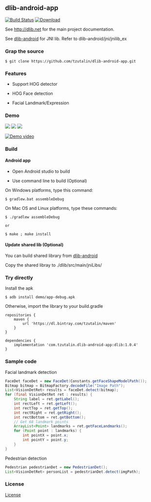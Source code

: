 ## dlib-android-app

[![Build Status](https://travis-ci.org/tzutalin/dlib-android-app.png)](https://travis-ci.org/tzutalin/dlib-android-app)
[ ![Download](https://api.bintray.com/packages/tzutalin/maven/dlib-android-app/images/download.svg) ](https://bintray.com/tzutalin/maven/dlib-android-app/_latestVersion)

See http://dlib.net for the main project documentation.

See [dlib-android](https://github.com/tzutalin/dlib-android) for JNI lib. Refer to dlib-android/jni/jnilib_ex

### Grap the source

`$ git clone https://github.com/tzutalin/dlib-android-app.git`

### Features

* Support HOG detector

* HOG Face detection

* Facial Landmark/Expression

### Demo
![](demo/demo1.png)
![](demo/demo2.png)
![](demo/demo3.png)

[![Demo video](https://j.gifs.com/82n7Oo.gif)](https://www.youtube.com/watch?v=TbX3t7QNhvs)

### Build

#### Android app
* Open Android studio to build

* Use command line to build (Optional)

On Windows platforms, type this command:

`$ gradlew.bat assembleDebug`

On Mac OS and Linux platforms, type these commands:

```
$ ./gradlew assembleDebug

or

$ make ; make install

```

#### Update shared lib (Optional)
You can build shared library from [dlib-android](https://github.com/tzutalin/dlib-android)

Copy the shared libray to ./dlib/src/main/jniLibs/

### Try directly

Install the apk

`$ adb install demo/app-debug.apk`

Otherwise, import the library to your build.gradle

```
repositories {
    maven {
        url 'https://dl.bintray.com/tzutalin/maven'
    }
}

dependencies {
    implementation 'com.tzutalin.dlib-android-app:dlib:1.0.4'
}

```

### Sample code

Facial landmark detection
```java
FaceDet faceDet = new FaceDet(Constants.getFaceShapeModelPath());
Bitmap bitmap = BitmapFactory.decodeFile("Image Path");
List<VisionDetRet> results = faceDet.detect(bitmap);
for (final VisionDetRet ret : results) {
    String label = ret.getLabel();
    int rectLeft = ret.getLeft();
    int rectTop = ret.getTop();
    int rectRight = ret.getRight();
    int rectBottom = ret.getBottom();
    // Get 68 landmark points
    ArrayList<Point> landmarks = ret.getFaceLandmarks();
    for (Point point : landmarks) {
        int pointX = point.x;
        int pointY = point.y;
    }
}
```

Pedestrian detection

```java
Pedestrian pedestrianDet = new PedestrianDet();
List<VisionDetRet> personList = pedestrianDet.detect(imgPath);
```


### License
[License](LICENSE.md)

